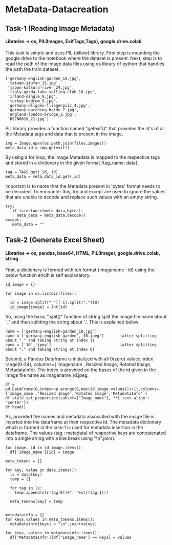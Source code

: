 # MetaData-Datacreation

## Task-1 (Reading Image Metadata)
#### Libraries -> os, PIL(Images, ExifTags,Tags), google.drive.colab 

This task is simple and uses PIL (pillow) library. First step is mounting the google drive to the notebook where the dataset is present.
Next, step is to read the path of the image data files using os library of python that handles the path the train dataset.

    ['germany-english-garden_10.jpg',
     'taiwan-jiufen_15.jpg',
     'japan-katsura-river_24.jpg',
     'italy-garda-lake-sailing-club_18.jpg',
     'irland-dingle_9.jpg',
     'turkey-bodrum_5.jpg',
     'germany-allgaeu-fliegenpilz_4.jpg',
     'germany-garching-heide_7.jpg',
     'england-london-bridge_2.jpg',
     'DSCN0010_21.jpg']
 
PIL library provides a function named "getexif()" that provides the id's of all the Metadata tags and data that is present in the image.

    img = Image.open(os.path.join(files,images))
    meta_data_id = img.getexif()
  
By using a for loop, the image Metadata is mapped to the respective tags and stored in a dictionary in the given format {tag_name: data}.

    tag = TAGS.get(_id,_id)
    meta_data = meta_data_id.get(_id)
    
Important is to naote that the Metadata present in 'bytes' format needs to be decoded. To encounter this, try and except are used to ignore the values that are unable to decode and replace such values with an empty string.

    try:
       if isinstance(meta_data,bytes):
         meta_data = meta_data.decode()
    except:
       meta_data = ""


## Task-2 (Generate Excel Sheet)
#### Libraries -> os, pandas, base64, HTML, PIL(Image), google.drive.colab, string

First, a dictionary is formed with teh format {imagename : id} using the below function ehcih is self explanatory.

    id_image = {}

    for image in os.listdir(files):

      id = image.split("_")[-1].split(".")[0]
      id_image[image] = int(id)
      
So, using the basic ".spit()" function of string split the image file name about '_' and then splitting the string about '.'. This is explained below

    name = ['germany-english-garden_10.jpg']
    name = ['germany-english-garden','10.jpeg']       (after splitting about "_" and taking string at index 1)
    name = ['10','jpeg']                              (after splitting about "." and taking string at index 0)


Second, a Pandas Dataframe is initialized with all 0(zero) values,index range(0-24), columns=( Imagename , Resized Image, Rotated Image, MetadataInfo).
The index is provided on the bases of the id given in the image file name as imagename_id.jpeg.
   
    df = pd.DataFrame(0,index=np.arange(0,max(id_image.values())+1),columns=['Image_name','Resized Image','Rotated Image','MetadataInfo'])
    df.style.set_properties(subset=["Image_name"], **{'text-align': 'center'})
    df.head()

As, provided the names and metadata associated with the image file is inserted into the dataframe at their respective id. The metadata dictionary which is formed in the task-1 is used for metadata insertion in the dataframe.
The values (tag : metadata) of respective keys are concatenated into a single string with a line break using "\n".join().

    for image, id in id_image.items():
      df['Image_name'][id] = image

    meta_tokens = {}

    for key, value in data.items():
      ls = data[key]
      temp = []

      for tag in ls:
        temp.append(str(tag[0])+": "+str(tag[1]))

      meta_tokens[key] = temp


    metadatainfo = {}
    for keys,values in meta_tokens.items():
      metadatainfo[keys] = "\n".join(values)
      
    for keys, values in metadatainfo.items():
      df['MetadataInfo'][df['Image_name'] == keys] = values


